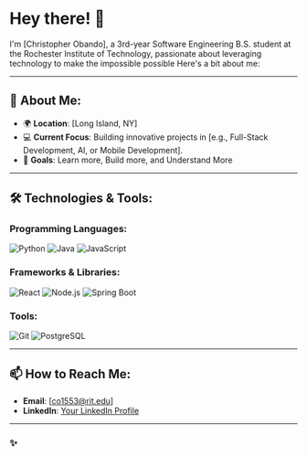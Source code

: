 # Hey there! 👋

I'm [Christopher Obando], a 3rd-year Software Engineering B.S. student at the Rochester Institute of Technology, passionate about leveraging technology to make the impossible possible Here's a bit about me:

---

## 🚀 About Me:
- 🌍 **Location**: [Long Island, NY]
- 💻 **Current Focus**: Building innovative projects in [e.g., Full-Stack Development, AI, or Mobile Development].
- 🎯 **Goals**: Learn more, Build more, and Understand More

---

## 🛠️ Technologies & Tools:

### Programming Languages:
![Python](https://img.shields.io/badge/Python-3670A0?style=for-the-badge&logo=python&logoColor=ffdd54)
![Java](https://img.shields.io/badge/Java-ED8B00?style=for-the-badge&logo=java&logoColor=white)
![JavaScript](https://img.shields.io/badge/JavaScript-323330?style=for-the-badge&logo=javascript&logoColor=F7DF1E)

### Frameworks & Libraries:
![React](https://img.shields.io/badge/React-20232A?style=for-the-badge&logo=react&logoColor=61DAFB)
![Node.js](https://img.shields.io/badge/Node.js-43853D?style=for-the-badge&logo=node.js&logoColor=white)
![Spring Boot](https://img.shields.io/badge/Spring_Boot-6DB33F?style=for-the-badge&logo=spring-boot&logoColor=white)

### Tools:
![Git](https://img.shields.io/badge/Git-F05032?style=for-the-badge&logo=git&logoColor=white)
![PostgreSQL]([https://img.shields.io/badge/Docker-2496ED?style=for-the-badge&logo=docker&logoColor=white](https://img.shields.io/badge/postgresql-4169e1?style=for-the-badge&logo=postgresql&logoColor=white))

---

## 📫 How to Reach Me:
- **Email**: [co1553@rit.edu]
- **LinkedIn**: [Your LinkedIn Profile]([https://www.linkedin.com/in/yourprofile](https://www.linkedin.com/in/christopherobando/))

---

### ✨
